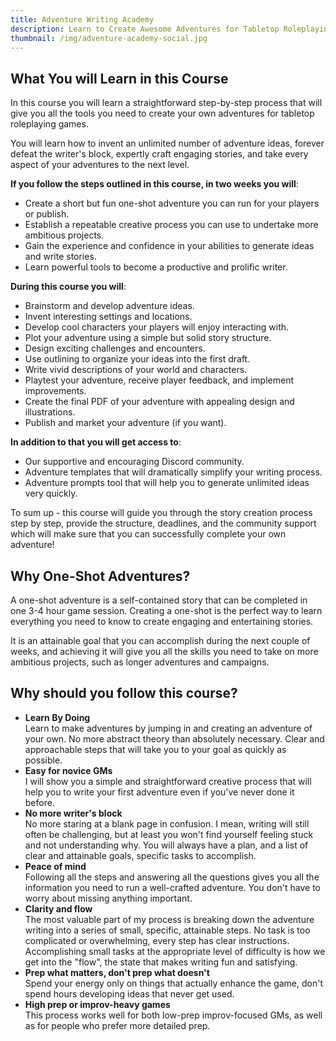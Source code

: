 ```yaml
---
title: Adventure Writing Academy
description: Learn to Create Awesome Adventures for Tabletop Roleplaying Games.
thumbnail: /img/adventure-academy-social.jpg
---
```

## What You will Learn in this Course
In this course you will learn a straightforward step-by-step process that will give you all the tools you need to create your own adventures for tabletop roleplaying games. 

You will learn how to invent an unlimited number of adventure ideas, forever defeat the writer's block, expertly craft engaging stories, and take every aspect of your adventures to the next level.

<!--
At the end of this course you will have created a fun one-shot adventure you can run for your players or publish. You will also have an established creative process you can use to undertake more ambitious projects.

lt will gudie you from a blank page to having created a complete adventure you can run for your players or publish.

and dedicate a little bit of time to the writing process every day - then two weeks from now
If you follow the instructions,

 take the action steps outlined in the lessons,

-->

**If you follow the steps outlined in this course, in two weeks you will**:
- Create a short but fun one-shot adventure you can run for your players or publish.
- Establish a repeatable creative process you can use to undertake more ambitious projects.
- Gain the experience and confidence in your abilities to generate ideas and write stories.
- Learn powerful tools to become a productive and prolific writer.



<!-- , skill,  creative writing  -->

**During this course you will**:
- Brainstorm and develop adventure ideas.
- Invent interesting settings and locations.
- Develop cool characters your players will enjoy interacting with.
- Plot your adventure using a simple but solid story structure.
- Design exciting challenges and encounters.
- Use outlining to organize your ideas into the first draft.
- Write vivid descriptions of your world and characters.
- Playtest your adventure, receive player feedback, and implement improvements.
- Create the final PDF of your adventure with appealing design and illustrations.
- Publish and market your adventure (if you want).

<!--
- Develop a Writing Process
Make writing an important part of your life with tools and systems that work for you.
- Outline and Mindmap
Organize your narrative and mindmap the potential threads of your story.
- Craft a Narrative
Write an engaging narrative, including how to create villains, NPCs, and settings.
- Edit and Revise
Edit and revise your work, receive feedback, and implement changes.
- Playtest
Playtest your module, gather feedback, and make data-driven improvements.
    
- Design and Layout
Design your document and cover, and prepare your adventure for publishing.

- Edit your story to implement the improvements from players and community feedback.
Playtest your module, gather feedback, and make data-driven improvements.
-->

**In addition to that you will get access to**:
- Our supportive and encouraging Discord community.
- Adventure templates that will dramatically simplify your writing process.
- Adventure prompts tool that will help you to generate unlimited ideas very quickly.

<!--
## And... the digital RPG Writer Workbook!
All participants will receive a free, interactive digital workbook to guide their writing, for use on desktop or mobile devices.
-->

To sum up - this course will guide you through the story creation process step by step, provide the structure, deadlines, and the community support which will make sure that you can successfully complete your own adventure!


## Why One-Shot Adventures?
A one-shot adventure is a self-contained story that can be completed in one 3-4 hour game session. Creating a one-shot is the perfect way to learn everything you need to know to create engaging and entertaining stories. 

It is an attainable goal that you can accomplish during the next couple of weeks, and achieving it will give you all the skills you need to take on more ambitious projects, such as longer adventures and campaigns.
<!--
## This Course Includes
- Step-by-step guide to creating adventures.
- Adventure Brainstorming and Adventure Writing Templates
- Access to private discord category.
-->
<!--
## What You will Not Learn in this Course
This course is about storytelling, not stat blocks and mechanics, so you will not find any system-specific instructions on how to create level-appropriate monsters or balance combat encounters. 

You can use this course with any system - DnD, Shadowrun, Fate, or anything else you enjoy playing.  You can use it to make adventures for players of any level. My goal is to help you to create fun and engaging stories. If you want to learn about the mechanics and plug in the numbers - follow the instructions in the rulebook for your preferred system.

I have also done my best to avoid wasting your time with self-help'y motivational speeches, random tangents, rants, and other fluff. I want to deliver all the most valuable and insightful information concisely, so that you could reach your goal as quickly as possible.
-->
<!--
## Prerequisites
This course not an introduction to roleplaying games, so you do need to have at least some familiarity with the basic concepts and know how to play.
 I will share all the most interesting and non-obvious insights I have learned on my journey, 
you do need to be familiar with the most basic concepts and understand how roleplaying games are played.
You don't need to have any experience with writing or storytelling, but you do need to have at least some familiarity with roleplaying games. You also need to be willing to d
-->

## Why should you follow this course?
- **Learn By Doing**  
Learn to make adventures by jumping in and creating an adventure of your own. No more abstract theory than absolutely necessary. Clear and approachable steps that will take you to your goal as quickly as possible.
- **Easy for novice GMs**  
I will show you a simple and straightforward creative process that will help you to write your first adventure even if you've never done it before.
- **No more writer's block**  
No more staring at a blank page in confusion. I mean, writing will still often be challenging, but at least you won't find yourself feeling stuck and not understanding why. You will always have a plan, and a list of clear and attainable goals, specific tasks to accomplish. 
- **Peace of mind**  
Following all the steps and answering all the questions gives you all the information you need to run a well-crafted adventure. You don't have to worry about missing anything important.
- **Clarity and flow**  
The most valuable part of my process is breaking down the adventure writing into a series of small, specific, attainable steps. No task is too complicated or overwhelming, every step has clear instructions. Accomplishing small tasks at the appropriate level of difficulty is how we get into the "flow", the state that makes writing fun and satisfying.
-  **Prep what matters, don't prep what doesn't**  
Spend your energy only on things that actually enhance the game, don't spend hours developing ideas that never get used.
- **High prep or improv-heavy games**  
This process works well for both low-prep improv-focused GMs, as well as for people who prefer more detailed prep. 

<!--

- **Modular design**  
As you follow my process, you will design your adventure in a way that gives you the flexibility to tweak and change the story in response to the players' actions. The adventures you create will not "railroad" players down to one specific path, they will feel interactive, players will feel like they have impact on the world and the outcome of the story. 

You start by creating the key information about your adventure, and improvise the core of the story in a few hours. You can expand  which you can build your improv on top of, and then you
-  You can use this process to improvise an adventure from scratch in a few hours, or you can use it to write a well researched and fleshed-out story over several days or weeks. It can be scaled according to how much time you have and how much do you like to prep or improvise (although I do recommend to keep thigns simple and avoid over-prepping).

-->


<!--

specific tasks, questions to answer, creative problems to solve
Once you solve them - you'll have a complete story.
- **Clear, attainable goals**. Always have a concrete, specific task to accomplish. This removes the confusion and ambiguity about what to do next, which is the main cause of the "writer's block".


-   Use it to write your own adventures, or organize your prep of the published modules.



- **Interesting ideas for experienced GMs**. If you are experienced, interesting enough for an experienced GM**.  which can place to get started with

- The main benefits - procedural, modular, SIMPLE. Great for a novice, grows as your skill grows. Based on the fundamentals of storytelling, game design, and improv. 

Don't prepare what you don't need to - you can use this method to create an adventure in two hours (and we have done that before),  you can brainstorm with a friend, or you can spend time writing something longer and detail.
-->
<!-- 
- Based on understanding of game design and story structure.


-->


<!-- 
## Who This Course Is For

## FAQ

## About the Author
Hi! I'm Lumen. I have spent the last year writing one-page adventures and learning everything I can about storytelling. Writing used to be very difficult, creativity doesn't come naturally to me, and I constantly struggled with the writers' block. But I have ended up designing a process that works really well for me and for other people, making all the steps straightforward and clear. Me and my friends have used this process to create and run a bunch of one-shot adventures, and they turned out to be really fun.

## 100% Satisfaction Guaranteed
The course comes with a **30-day money back guarantee**. If you don't like the content, you can simply ask for a refund.
-->